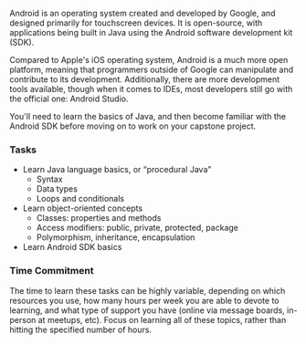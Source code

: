 Android is an operating system created and developed by Google, and designed primarily for touchscreen devices. It is open-source, with applications being built in Java using the Android software development kit (SDK).

Compared to Apple's iOS operating system, Android is a much more open platform, meaning that programmers outside of Google can manipulate and contribute to its development. Additionally, there are more development tools available, though when it comes to IDEs, most developers still go with the official one: Android Studio.

You'll need to learn the basics of Java, and then become familiar with the Android SDK before moving on to work on your capstone project.

### Tasks
* Learn Java language basics, or “procedural Java"
    * Syntax
    * Data types
    * Loops and conditionals
* Learn object-oriented concepts
    * Classes: properties and methods
    * Access modifiers: public, private, protected, package
    * Polymorphism, inheritance, encapsulation
* Learn Android SDK basics

### Time Commitment

The time to learn these tasks can be highly variable, depending on which resources you use, how many hours per week you are able to devote to learning, and what type of support you have (online via message boards, in-person at meetups, etc). Focus on learning all of these topics, rather than hitting the specified number of hours.
